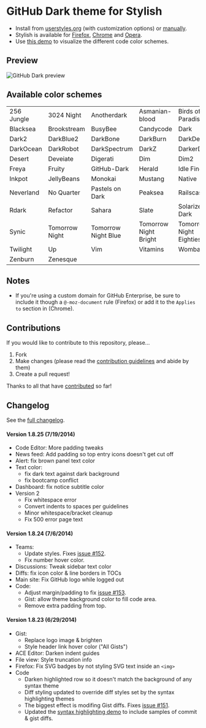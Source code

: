 # GitHub Dark theme for Stylish
- Install from [userstyles.org](http://userstyles.org/styles/37035) (with customization options) or [manually](https://raw.githubusercontent.com/StylishThemes/GitHub-Dark/master/github-dark.css).
- Stylish is available for [Firefox](https://addons.mozilla.org/en-US/firefox/addon/2108/), [Chrome](https://chrome.google.com/extensions/detail/fjnbnpbmkenffdnngjfgmeleoegfcffe) and [Opera](https://addons.opera.com/en/extensions/details/stylish-for-opera/).
- Use [this demo](http://StylishThemes.github.io/GitHub-Dark/) to visualize the different code color schemes.

## Preview
![GitHub Dark preview](http://i.imgur.com/MsrHuFh.png)

## Available color schemes

|   |   |   |   |   |
| --- | --- | --- | --- | --- |
| 256 Jungle | 3024 Night | Anotherdark | Asmanian-blood | Birds of Paradise |
| Blacksea | Brookstream | BusyBee | Candycode | Dark |
| Dark2 | DarkBlue2 | DarkBone | DarkBurn | DarkDevel |
| DarkOcean | DarkRobot | DarkSpectrum | DarkZ | DarkerDesert |
| Desert | Deveiate | Digerati | Dim | Dim2 |
| Freya | Fruity | GitHub-Dark | Herald | Idle Fingers |
| Inkpot | JellyBeans | Monokai | Mustang | Native |
| Neverland | No Quarter | Pastels on Dark | Peaksea | Railscasts |
| Rdark | Refactor | Sahara | Slate | Solarized Dark |
| Synic | Tomorrow Night | Tomorrow Night Blue | Tomorrow Night Bright | Tomorrow Night Eighties |
| Twilight | Up | Vim | Vitamins | Wombat |
| Zenburn | Zenesque |  |  |  |

## Notes

* If you're using a custom domain for GitHub Enterprise, be sure to include it though a `@-moz-document` rule (Firefox) or add it to the `Applies to` section in (Chrome).

## Contributions

If you would like to contribute to this repository, please...

1. Fork
2. Make changes (please read the [contribution guidelines](https://github.com/StylishThemes/GitHub-Dark/blob/master/CONTRIBUTING.md) and abide by them)
3. Create a pull request!

Thanks to all that have [contributed](https://github.com/StylishThemes/GitHub-Dark/graphs/contributors) so far!

## Changelog

See the [full changelog](https://github.com/StylishThemes/GitHub-Dark/wiki).

#### Version 1.8.25 (7/19/2014)

* Code Editor: More padding tweaks
* News feed: Add padding so top entry icons doesn't get cut off
* Alert: fix brown panel text color
* Text color:
  * fix dark text against dark background
  * fix bootcamp conflict
* Dashboard: fix notice subtitle color
* Version 2
  * Fix whitespace error
  * Convert indents to spaces per guidelines
  * Minor whitespace/bracket cleanup
  * Fix 500 error page text

#### Version 1.8.24 (7/6/2014)

* Teams:
  * Update styles. Fixes [issue #152](https://github.com/StylishThemes/GitHub-Dark/issues/152).
  * Fix number hover color.
* Discussions: Tweak sidebar text color
* Diffs: fix icon color & line borders in TOCs
* Main site: Fix GitHub logo while logged out
* Code:
  * Adjust margin/padding to fix [issue #153](https://github.com/StylishThemes/GitHub-Dark/issues/153).
  * Gist: allow theme background color to fill code area.
  * Remove extra padding from top.

#### Version 1.8.23 (6/29/2014)

* Gist:
  * Replace logo image & brighten
  * Style header link hover color ("All Gists")
* ACE Editor: Darken indent guides
* File view: Style truncation info
* Firefox: Fix SVG badges by not styling SVG text inside an `<img>`
* Code
  * Darken highlighted row so it doesn't match the background of any syntax theme
  * Diff styling updated to override diff styles set by the syntax highlighting themes
  * The biggest effect is modifing Gist diffs. Fixes [issue #151](https://github.com/StylishThemes/GitHub-Dark/issues/151).
  * Updated the [syntax highlighting demo](http://stylishthemes.github.io/GitHub-Dark/) to include samples of commit &amp; gist diffs. 

